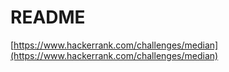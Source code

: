 # README

[https://www.hackerrank.com/challenges/median](https://www.hackerrank.com/challenges/median)
